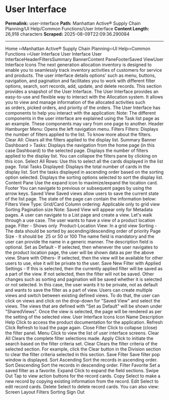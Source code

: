 # User Interface

**Permalink:** user-interface
**Path:** Manhattan Active® Supply Chain Planning/UI Help/Common Functions/User Interface
**Content Length:** 26,918 characters
**Scraped:** 2025-08-09T22:09:36.290084

---

Home ››Manhattan Active® Supply Chain Planning››UI Help››Common Functions ››User Interface User Interface User InterfaceHeaderFiltersSummary BannerContent PaneFooterSaved ViewUser Interface Icons The next generation allocation inventory is designed to enable you to seamlessly track inventory activities of customers for service and products. The user interface details options' such as menu, buttons, navigation, and pagination and facilitates you to work with different filter options, search, sort records, add, update, and delete records. This section provides a snapshot of the User Interface. The User Interface provides an easy-to-use and flexible way to interact with the Allocation system. It allows you to view and manage information of the allocated activities such as orders, picked orders, and priority of the orders. The User Interface has components to help you interact with the application: Note: The different components in the user interface are explained using the Task list page as an example. These components may vary from one page to another. Header Hamburger Menu: Opens the left navigation menu. Filters Filters: Displays the number of filters applied to the list. To know more about the filters. Clear All: Clears all the filters applied to the display list. Summary Banner Dashboard > Tasks: Displays the navigation from the home page (in this case Dashboard) to the selected page. Displays the number of filters applied to the display list. You can collapse the filters pane by clicking on this icon. Select All Rows: Use this to select all the cards displayed in the list page. Total Tasks Displayed: Displays the total number of cards in the display list. Sort the tasks displayed in ascending order based on the sorting option selected. Displays the sorting options selected to sort the display list. Content Pane Use the expand icon to maximize/expand the location card. Footer You can navigate to previous or subsequent pages by using the arrow keys. Saved View Saved views allow users to save the current state of the list page. The state of the page can contain the information below: Filters View Type: Grid/Card Column ordering: Applicable only to grid view Sorting Pagination size Note: Saved View will appear only for Metadata pages. A user can navigate to a List page and create a view. Let's walk through a use case. The user wants to have a view of a product location page. Filter - Shows only  Product-Location View: In a grid view Sorting - The data should be sorted by ascending/descending order of priority Page Size - It should be  25 or 50 or 100 The name field is mandatory and the user can provide the name in a generic manner. The description field is optional. Set as Default - If selected, then whenever the user navigates to the product location page, the user will be shown data as per the above view. Share with Others- If selected, then the view will be available for other users to use, else it will be private to the user. Save New Filter with Applied Settings - If this is selected, then the currently applied filter will be saved as a part of the view. If not selected, then the filter will not be saved. Other changes such as sorting and pagination will be saved whether it is selected or not selected. In this case, the user wants it to be private, not as default and wants to save the filter as a part of view. Users can create multiple views and switch between existing defined views. To do that, the user can click on views and click on the drop-down for "Saved View" and select the views. The views that are defined with "Set as Default" will be shown under "SharedViews". Once the view is selected, the page will be rendered as per the setting of the selected view. User Interface Icons Icon Name Description Help Click to access the product documentation for the application. Refresh Click Refresh to load the page again. Close Filter Click to collapse (close) the filter panel. Menu Click to view the list of user interface screens. Clear All Clears the complete filter selections made. Apply Click to initiate the search based on the filter criteria set. Clear Clears the filter criteria of the selected section. For example, click the Clear button in the Division section to clear the filter criteria selected in this section. Save Filter Save filter pop window is displayed. Sort Ascending Sort the records in ascending order. Sort Descending Sort the records in descending order. Filter Favorite Set a saved filter as a favorite. Expand Click to expand the field sections. Swipe Out Tap to view action buttons for the record cards. Copy Select to make a new record by copying existing information from the record. Edit Select to edit record cards. Delete Select to delete record cards. You can also view: Screen Layout Filters Sorting Sign Out
